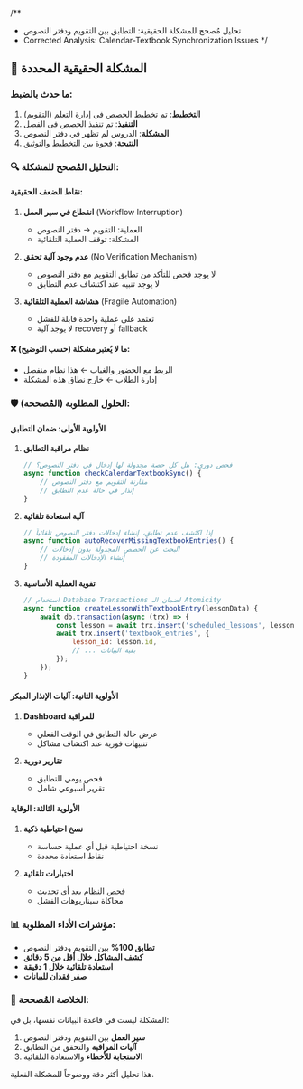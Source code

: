 /**
 * تحليل مُصحح للمشكلة الحقيقية: التطابق بين التقويم ودفتر النصوص
 * Corrected Analysis: Calendar-Textbook Synchronization Issues
 */

## 🎯 المشكلة الحقيقية المحددة

### ما حدث بالضبط:
1. **التخطيط**: تم تخطيط الحصص في إدارة التعلم (التقويم)
2. **التنفيذ**: تم تنفيذ الحصص في الفصل
3. **المشكلة**: الدروس لم تظهر في دفتر النصوص
4. **النتيجة**: فجوة بين التخطيط والتوثيق

### 🔍 التحليل المُصحح للمشكلة:

#### نقاط الضعف الحقيقية:
1. **انقطاع في سير العمل** (Workflow Interruption)
   - العملية: التقويم → دفتر النصوص
   - المشكلة: توقف العملية التلقائية

2. **عدم وجود آلية تحقق** (No Verification Mechanism)
   - لا يوجد فحص للتأكد من تطابق التقويم مع دفتر النصوص
   - لا يوجد تنبيه عند اكتشاف عدم التطابق

3. **هشاشة العملية التلقائية** (Fragile Automation)
   - تعتمد على عملية واحدة قابلة للفشل
   - لا يوجد آلية recovery أو fallback

#### ❌ ما لا يُعتبر مشكلة (حسب التوضيح):
- الربط مع الحضور والغياب ← هذا نظام منفصل
- إدارة الطلاب ← خارج نطاق هذه المشكلة

### 🛡️ الحلول المطلوبة (المُصححة):

#### الأولوية الأولى: ضمان التطابق
1. **نظام مراقبة التطابق**
   ```javascript
   // فحص دوري: هل كل حصة مجدولة لها إدخال في دفتر النصوص؟
   async function checkCalendarTextbookSync() {
       // مقارنة التقويم مع دفتر النصوص
       // إنذار في حالة عدم التطابق
   }
   ```

2. **آلية استعادة تلقائية**
   ```javascript
   // إذا اكتُشف عدم تطابق، إنشاء إدخالات دفتر النصوص تلقائياً
   async function autoRecoverMissingTextbookEntries() {
       // البحث عن الحصص المجدولة بدون إدخالات
       // إنشاء الإدخالات المفقودة
   }
   ```

3. **تقوية العملية الأساسية**
   ```javascript
   // استخدام Database Transactions لضمان الـ Atomicity
   async function createLessonWithTextbookEntry(lessonData) {
       await db.transaction(async (trx) => {
           const lesson = await trx.insert('scheduled_lessons', lessonData);
           await trx.insert('textbook_entries', {
               lesson_id: lesson.id,
               // ... بقية البيانات
           });
       });
   }
   ```

#### الأولوية الثانية: آليات الإنذار المبكر
1. **Dashboard للمراقبة**
   - عرض حالة التطابق في الوقت الفعلي
   - تنبيهات فورية عند اكتشاف مشاكل

2. **تقارير دورية**
   - فحص يومي للتطابق
   - تقرير أسبوعي شامل

#### الأولوية الثالثة: الوقاية
1. **نسخ احتياطية ذكية**
   - نسخة احتياطية قبل أي عملية حساسة
   - نقاط استعادة محددة

2. **اختبارات تلقائية**
   - فحص النظام بعد أي تحديث
   - محاكاة سيناريوهات الفشل

### 📊 مؤشرات الأداء المطلوبة:

- **تطابق 100%** بين التقويم ودفتر النصوص
- **كشف المشاكل خلال أقل من 5 دقائق**
- **استعادة تلقائية خلال 1 دقيقة**
- **صفر فقدان للبيانات**

### 🎯 الخلاصة المُصححة:

المشكلة ليست في قاعدة البيانات نفسها، بل في:
1. **سير العمل** بين التقويم ودفتر النصوص
2. **آليات المراقبة** والتحقق من التطابق
3. **الاستجابة للأخطاء** والاستعادة التلقائية

هذا تحليل أكثر دقة ووضوحاً للمشكلة الفعلية.